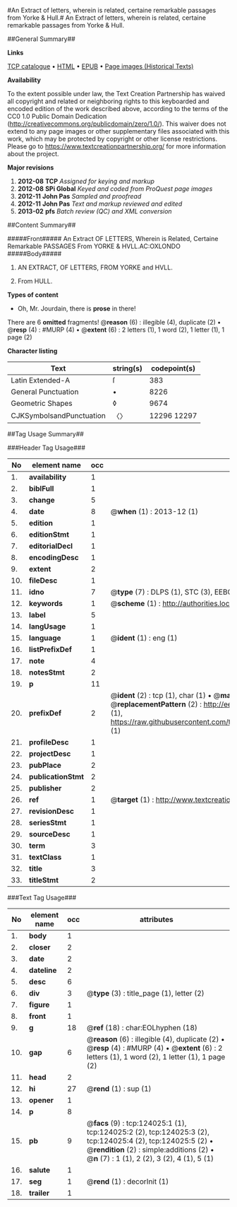 #An Extract of letters, wherein is related, certaine remarkable passages from Yorke & Hull.#
An Extract of letters, wherein is related, certaine remarkable passages from Yorke & Hull.

##General Summary##

**Links**

[TCP catalogue](http://www.ota.ox.ac.uk/tcp/)  • 
[HTML](http://tei.it.ox.ac.uk/tcp/Texts-HTML/free/A84/A84307.html)  • 
[EPUB](http://tei.it.ox.ac.uk/tcp/Texts-EPUB/free/A84/A84307.epub) • 
[Page images (Historical Texts)](https://historicaltexts.jisc.ac.uk/eebo-99871613e)

**Availability**

To the extent possible under law, the Text Creation Partnership has waived all copyright and related or neighboring rights to this keyboarded and encoded edition of the work described above, according to the terms of the CC0 1.0 Public Domain Dedication (http://creativecommons.org/publicdomain/zero/1.0/). This waiver does not extend to any page images or other supplementary files associated with this work, which may be protected by copyright or other license restrictions. Please go to https://www.textcreationpartnership.org/ for more information about the project.

**Major revisions**

1. __2012-08__ __TCP__ *Assigned for keying and markup*
1. __2012-08__ __SPi Global__ *Keyed and coded from ProQuest page images*
1. __2012-11__ __John Pas__ *Sampled and proofread*
1. __2012-11__ __John Pas__ *Text and markup reviewed and edited*
1. __2013-02__ __pfs__ *Batch review (QC) and XML conversion*

##Content Summary##

#####Front#####
An Extract OF LETTERS, Wherein is Related, Certaine Remarkable PASSAGES From YORKE & HVLL.AC:OXLONDO
#####Body#####

1. AN EXTRACT, OF LETTERS, FROM YORKE and HVLL.

1. From HULL.

**Types of content**

  * Oh, Mr. Jourdain, there is **prose** in there!

There are 6 **omitted** fragments! 
 @__reason__ (6) : illegible (4), duplicate (2)  •  @__resp__ (4) : #MURP (4)  •  @__extent__ (6) : 2 letters (1), 1 word (2), 1 letter (1), 1 page (2)

**Character listing**


|Text|string(s)|codepoint(s)|
|---|---|---|
|Latin Extended-A|ſ|383|
|General Punctuation|•|8226|
|Geometric Shapes|◊|9674|
|CJKSymbolsandPunctuation|〈〉|12296 12297|

##Tag Usage Summary##

###Header Tag Usage###

|No|element name|occ|attributes|
|---|---|---|---|
|1.|__availability__|1||
|2.|__biblFull__|1||
|3.|__change__|5||
|4.|__date__|8| @__when__ (1) : 2013-12 (1)|
|5.|__edition__|1||
|6.|__editionStmt__|1||
|7.|__editorialDecl__|1||
|8.|__encodingDesc__|1||
|9.|__extent__|2||
|10.|__fileDesc__|1||
|11.|__idno__|7| @__type__ (7) : DLPS (1), STC (3), EEBO-CITATION (1), PROQUEST (1), VID (1)|
|12.|__keywords__|1| @__scheme__ (1) : http://authorities.loc.gov/ (1)|
|13.|__label__|5||
|14.|__langUsage__|1||
|15.|__language__|1| @__ident__ (1) : eng (1)|
|16.|__listPrefixDef__|1||
|17.|__note__|4||
|18.|__notesStmt__|2||
|19.|__p__|11||
|20.|__prefixDef__|2| @__ident__ (2) : tcp (1), char (1)  •  @__matchPattern__ (2) : ([0-9\-]+):([0-9IVX]+) (1), (.+) (1)  •  @__replacementPattern__ (2) : http://eebo.chadwyck.com/downloadtiff?vid=$1&page=$2 (1), https://raw.githubusercontent.com/textcreationpartnership/Texts/master/tcpchars.xml#$1 (1)|
|21.|__profileDesc__|1||
|22.|__projectDesc__|1||
|23.|__pubPlace__|2||
|24.|__publicationStmt__|2||
|25.|__publisher__|2||
|26.|__ref__|1| @__target__ (1) : http://www.textcreationpartnership.org/docs/. (1)|
|27.|__revisionDesc__|1||
|28.|__seriesStmt__|1||
|29.|__sourceDesc__|1||
|30.|__term__|3||
|31.|__textClass__|1||
|32.|__title__|3||
|33.|__titleStmt__|2||


###Text Tag Usage###

|No|element name|occ|attributes|
|---|---|---|---|
|1.|__body__|1||
|2.|__closer__|2||
|3.|__date__|2||
|4.|__dateline__|2||
|5.|__desc__|6||
|6.|__div__|3| @__type__ (3) : title_page (1), letter (2)|
|7.|__figure__|1||
|8.|__front__|1||
|9.|__g__|18| @__ref__ (18) : char:EOLhyphen (18)|
|10.|__gap__|6| @__reason__ (6) : illegible (4), duplicate (2)  •  @__resp__ (4) : #MURP (4)  •  @__extent__ (6) : 2 letters (1), 1 word (2), 1 letter (1), 1 page (2)|
|11.|__head__|2||
|12.|__hi__|27| @__rend__ (1) : sup (1)|
|13.|__opener__|1||
|14.|__p__|8||
|15.|__pb__|9| @__facs__ (9) : tcp:124025:1 (1), tcp:124025:2 (2), tcp:124025:3 (2), tcp:124025:4 (2), tcp:124025:5 (2)  •  @__rendition__ (2) : simple:additions (2)  •  @__n__ (7) : 1 (1), 2 (2), 3 (2), 4 (1), 5 (1)|
|16.|__salute__|1||
|17.|__seg__|1| @__rend__ (1) : decorInit (1)|
|18.|__trailer__|1||
